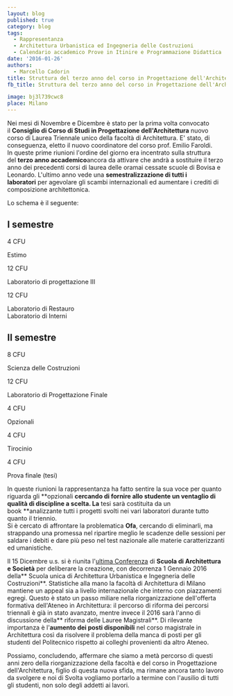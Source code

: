 ```yaml
---
layout: blog
published: true
category: blog
tags:
  - Rappresentanza
  - Architettura Urbanistica ed Ingegneria delle Costruzioni
  - Calendario accademico Prove in Itinire e Programmazione Didattica
date: '2016-01-26'
authors:
  - Marcello Cadorin
title: Struttura del terzo anno del corso in Progettazione dell'Architettura
fb_title: Struttura del terzo anno del corso in Progettazione dell'Architettura

image: bj3l739cwc8
place: Milano
---
```


Nei mesi di Novembre e Dicembre è stato per la prima volta convocato il **Consiglio di Corso di Studi in Progettazione dell'Architettura** nuovo corso di Laurea Triennale unico della facoltà di Architettura. E' stato, di conseguenza, eletto il nuovo coordinatore del corso prof. Emilio Faroldi.   
In queste prime riunioni l'ordine del giorno era incentrato sulla struttura del **terzo anno accademico**ancora da attivare che andrà a sostituire il terzo anno dei precedenti corsi di laurea delle oramai cessate scuole di Bovisa e Leonardo. L'ultimo anno vede una **semestralizzazione di tutti i laboratori** per agevolare gli scambi internazionali ed aumentare i crediti di composizione architettonica.

Lo schema è il seguente:

I semestre
----------

4 CFU

Estimo

12 CFU

Laboratorio di progettazione III

12 CFU

Laboratorio di Restauro  
Laboratorio di Interni  

II semestre
-----------

8 CFU

Scienza delle Costruzioni

12 CFU

Laboratorio di Progettazione Finale

4 CFU

Opzionali

4 CFU

Tirocinio

4 CFU

Prova finale (tesi)

In queste riunioni la rappresentanza ha fatto sentire la sua voce per quanto riguarda gli **opzionali **cercando di fornire allo studente un ventaglio di qualità di discipline a scelta. La** tesi sarà costituita da un book **analizzante tutti i progetti svolti nei vari laboratori durante tutto quanto il triennio.  
Si è cercato di affrontare la problematica **Ofa**, cercando di eliminarli, ma strappando una promessa nel ripartire meglio le scadenze delle sessioni per saldare i debiti e dare più peso nel test nazionale alle materie caratterizzanti ed umanistiche.

Il 15 Dicembre u.s. si è riunita l'[ultima Conferenza](http://www.svoltastudenti.it/rappresentanza/scuole/architettura/conferenza-della-scuola-architettura-societa) di **Scuola di Architettura e Società** per deliberare la creazione, con decorrenza 1 Gennaio 2016 della** Scuola unica di Architettura Urbanistica e Ingegneria delle Costruzioni**. Statistiche alla mano la facoltà di Architettura di Milano mantiene un appeal sia a livello internazionale che interno con piazzamenti egregi. Questo è stato un passo miliare nella riorganizzazione dell'offerta formativa dell'Ateneo in Architettura: il percorso di riforma dei percorsi triennali è già in stato avanzato, mentre invece il 2016 sarà l'anno di discussione della** riforma delle Lauree Magistrali**. Di rilevante importanza è l'**aumento dei posti disponibili** nel corso magistrale in Architettura così da risolvere il problema della manca di posti per gli studenti del Politecnico rispetto ai colleghi provenienti da altro Ateneo.

Possiamo, concludendo, affermare che siamo a metà percorso di questi anni zero della riorganizzazione della facoltà e del corso in Progettazione dell'Architettura, figlio di questa nuova sfida, ma rimane ancora tanto lavoro da svolgere e noi di Svolta vogliamo portarlo a termine con l'ausilio di tutti gli studenti, non solo degli addetti ai lavori.
